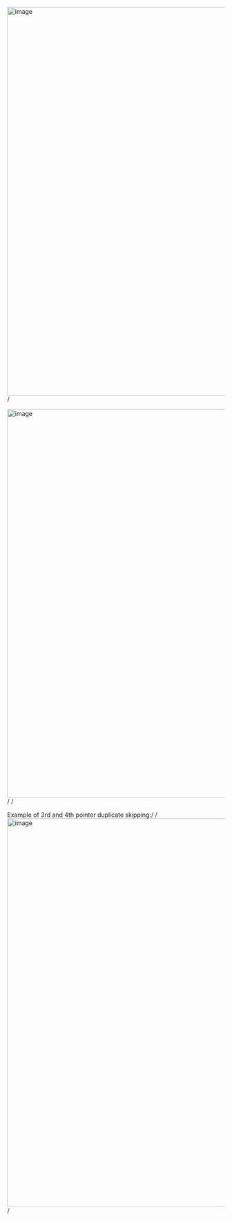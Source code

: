 <img width="900" alt="image" src="https://github.com/user-attachments/assets/1ca7cc63-fb0d-413f-a342-71d616a8b9b6" />/


<img width="900" alt="image" src="https://github.com/user-attachments/assets/e2190f3d-f304-410d-8d99-14312e57d0c4" />/
/

Example of 3rd and 4th pointer duplicate skipping:/
/
<img width="900" alt="image" src="https://github.com/user-attachments/assets/d3bba92f-d688-431a-b0d2-669be8c2977d" />/
